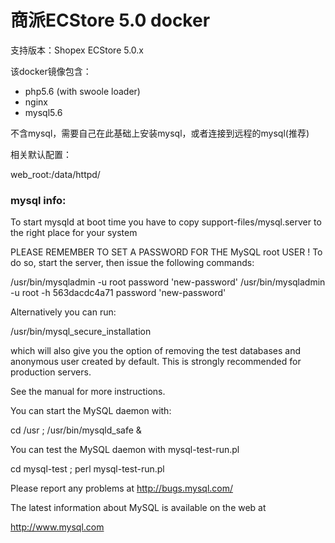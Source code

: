 # 商派ECStore 5.0 docker

支持版本：Shopex ECStore 5.0.x

该docker镜像包含：

- php5.6 (with swoole loader)
- nginx 
- mysql5.6

不含mysql，需要自己在此基础上安装mysql，或者连接到远程的mysql(推荐)

相关默认配置：

web_root:/data/httpd/

### mysql info:

To start mysqld at boot time you have to copy
support-files/mysql.server to the right place for your system

PLEASE REMEMBER TO SET A PASSWORD FOR THE MySQL root USER !
To do so, start the server, then issue the following commands:

  /usr/bin/mysqladmin -u root password 'new-password'
  /usr/bin/mysqladmin -u root -h 563dacdc4a71 password 'new-password'

Alternatively you can run:

  /usr/bin/mysql_secure_installation

which will also give you the option of removing the test
databases and anonymous user created by default.  This is
strongly recommended for production servers.

See the manual for more instructions.

You can start the MySQL daemon with:

  cd /usr ; /usr/bin/mysqld_safe &

You can test the MySQL daemon with mysql-test-run.pl

  cd mysql-test ; perl mysql-test-run.pl

Please report any problems at http://bugs.mysql.com/

The latest information about MySQL is available on the web at

  http://www.mysql.com
